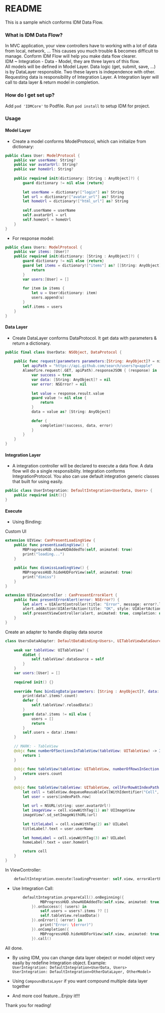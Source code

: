# README #

This is a sample which conforms IDM Data Flow.

### What is IDM Data Flow? ###

In MVC application, your view controllers have to working with a lot of data from local, network, ... This causes you much trouble & becomes difficult to manage. Conform IDM Flow will help you make data flow clearer.  
IDM ~ Integration - Data - Model, they are three layers of this flow.  
All models will be defined in Model Layer. Data logic (get, submit, save, ...) is by DataLayer responsible. Two these layers is independence with other.  
Requesting data is responsibility of Integration Layer. A Integration layer will call to data layer & return model in completion.  

### How do I get set up? ###

Add ```pod 'IDMCore'``` to Podfile. Run ```pod install``` to setup IDM for project.

### Usage ###

#### Model Layer  

* Create a model conforms ModelProtocol, which can initialize from dictionary:

```swift
public class User: ModelProtocol {
    public var userName: String?
    public var avatarUrl: String?
    public var homeUrl: String?
    
    public required init(dictionary: [String : AnyObject]?) {
        guard dictionary != nil else {return}
        
        let userName = dictionary!["login"] as? String
        let url = dictionary!["avatar_url"] as? String
        let homeUrl = dictionary!["html_url"] as? String
        
        self.userName = userName
        self.avatarUrl = url
        self.homeUrl = homeUrl
    }
}
```

* For response model:

```swift
public class Users: ModelProtocol {
    public var items: [User]?
    public required init(dictionary: [String : AnyObject]?) {
        guard dictionary != nil else {return}
        guard let items = dictionary!["items"] as? [[String: AnyObject]] else {
            return
        }
        var users:[User] = []
        
        for item in items {
            let u = User(dictionary: item)
            users.append(u)
        }
        self.items = users
    }
}
```

#### Data Layer

* Create DataLayer conforms DataProtocol. It get data with parameters & return a dictionary.

```swift
public final class UserData: NSObject, DataProtocol {
    
    public func request(parameters parameters:[String: AnyObject]? = nil , completion: DataCompletionClosure? = nil) {
        let apiPath = "https://api.github.com/search/users?q=apple"
        Alamofire.request(.GET, apiPath).responseJSON { (response) in
            var success = true
            var data: [String: AnyObject]? = nil
            var error: NSError? = nil
            
            let value = response.result.value
            guard value != nil else {
                return
            }
            data = value as? [String: AnyObject]
            
            defer {
                completion?(success, data, error)
            }
        }
    }
}
```

#### Integration Layer

* A integration controller will be declared to execute a data flow. A data flow will do a single responsibility. Integration conforms IntegrationProtocol.
You also can use default integration generic classes that built for using easily.

```swift
public class UserIntegration: DefaultIntegration<UserData, Users> {
    public required init(){}
}
```

#### Execute

* Using Binding:

Custom UI
```swift
extension UIView: CanPresentLoadingView {
    public func presentLoadingView() {
        MBProgressHUD.showHUDAddedTo(self, animated: true)
        print("loading...")
    }
    
    public func dismissLoadingView() {
        MBProgressHUD.hideHUDForView(self, animated: true)
        print("dimiss")
    }
}

extension UIViewController : CanPresentErrorAlert {
    public func presentErrorAlert(error: NSError?) {
        let alert = UIAlertController(title: "Error", message: error?.localizedDescription, preferredStyle: UIAlertControllerStyle.Alert)
        alert.addAction(UIAlertAction(title: "OK", style: UIAlertActionStyle.Destructive, handler: nil))
        self.presentViewController(alert, animated: true, completion: nil)
    }
}
```

Create an adapter to handle display data source
```swift
class UsersDataAdapter: DefaultDataBinding<Users>, UITableViewDataSource {
    
    weak var tableView: UITableView? {
        didSet {
            self.tableView?.dataSource = self
        }
    }
    var users:[User] = []
    
    required init() {}
    
    override func bindingData(parameters: [String : AnyObject]?, data: Users?) {
        print(data?.items?.count)
        defer {
            self.tableView?.reloadData()
        }
        guard data?.items != nil else {
            users = []
            return
        }
        self.users = data!.items!
    }
    
    // MARK: - TableView
    @objc func numberOfSectionsInTableView(tableView: UITableView) -> Int {
        return 1
    }
    
    @objc func tableView(tableView: UITableView, numberOfRowsInSection section: Int) -> Int {
        return users.count
    }
    
    @objc func tableView(tableView: UITableView, cellForRowAtIndexPath indexPath: NSIndexPath) -> UITableViewCell {
        let cell = tableView.dequeueReusableCellWithIdentifier("Cell", forIndexPath: indexPath)
        let user = users[indexPath.row]
        
        let url = NSURL(string: user.avatarUrl!)
        let imageView = cell.viewWithTag(1) as? UIImageView
        imageView?.sd_setImageWithURL(url)
        
        let titleLabel = cell.viewWithTag(2) as? UILabel
        titleLabel?.text = user.userName
        
        let homeLabel = cell.viewWithTag(3) as? UILabel
        homeLabel?.text = user.homeUrl

        return cell
    }
}
```

In ViewController:
```swift
    defaultIntegration.execute(loadingPresenter: self.view, errorAlertPresenter: self, dataBinding: self.adapter)
```

* Use Integration Call:
```swift
        defaultIntegration.prepareCall().onBeginning({
                MBProgressHUD.showHUDAddedTo(self.view, animated: true)
            }).onSuccess({ (users) in
                self.users = users?.items ?? []
                self.tableView.reloadData()
            }).onError({ (error) in
                print("Error: \(error)")
            }).onCompletion({ 
                MBProgressHUD.hideHUDForView(self.view, animated: true)
            }).call()
```

All done.  

* By using IDM, you can change data layer obeject or model object very easily by redefine Integration object. Example:  
```UserIntegration: DefaultIntegration<UserData, Users>```  
```UserIntegration: DefaultIntegration<OtherDataLayer, OtherModel>```  

* Using ```CompoundDataLayer``` if you want compound multiple data layer together  

* And more cool feature...Enjoy it!!!   

Thank you for reading!

